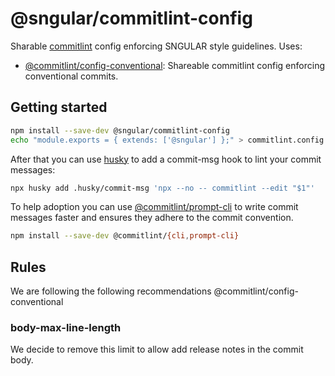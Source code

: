 # @sngular/commitlint-config

Sharable [commitlint](https://commitlint.js.org/) config enforcing SNGULAR style guidelines. Uses:

- [@commitlint/config-conventional](https://www.npmjs.com/package/@commitlint/config-conventional): Shareable commitlint config enforcing conventional commits.

## Getting started

```bash
npm install --save-dev @sngular/commitlint-config
echo "module.exports = { extends: ['@sngular'] };" > commitlint.config.cjs
```

After that you can use [husky](https://typicode.github.io/husky/) to add a commit-msg hook to lint your commit messages:

```bash
npx husky add .husky/commit-msg 'npx --no -- commitlint --edit "$1"'
```

To help adoption you can use [@commitlint/prompt-cli](https://commitlint.js.org/#/guides-use-prompt) to write commit messages faster and ensures they adhere to the commit convention.

```bash
npm install --save-dev @commitlint/{cli,prompt-cli}
```

## Rules

We are following the following recommendations @commitlint/config-conventional

### body-max-line-length

We decide to remove this limit to allow add release notes in the commit body.
